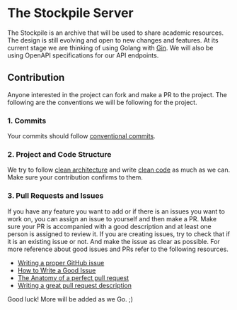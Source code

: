# The Stockpile Server
The Stockpile is an archive that will be used to share academic resources. 
The design is still evolving and open to new changes and features. At its current stage we are thinking of using Golang with [Gin](https://gin-gonic.com/). We will also be using OpenAPI specifications for our API endpoints.

## Contribution
Anyone interested in the project can fork and make a PR to the project. 
The following are the conventions we will be following for the project.
 ### 1. Commits
 Your commits should follow [conventional commits](https://www.conventionalcommits.org/en/v1.0.0/).
 ### 2. Project and Code Structure
 We try to follow [clean architecture]() and write [clean code]() as much as we can. Make sure your contribution confirms to them.

### 3. Pull Requests and Issues
If you have any feature you want to add or if there is an issues you want to work on, you can assign an issue to yourself and then make a PR. Make sure your PR is accompanied with a good description and at least one person is assigned to review it. 
If you are creating issues, try to check that if it is an existing issue or not. And make the issue as clear as possible. For more reference about good issues and PRs refer to the following resources. 

* [Writing a proper GitHub issue](https://medium.com/nyc-planning-digital/writing-a-proper-github-issue-97427d62a20f)
* [How to Write a Good Issue](https://developers.google.com/blockly/guides/modify/contribute/write_a_good_issue)
* [The Anatomy of a perfect pull request](https://medium.com/@hugooodias/the-anatomy-of-a-perfect-pull-request-567382bb6067)
* [Writing a great pull request description](https://www.pullrequest.com/blog/writing-a-great-pull-request-description/)


Good luck! More will be added as we Go. ;)
